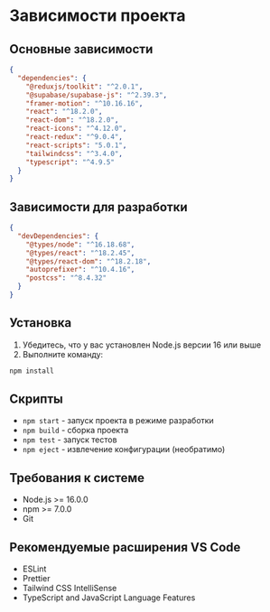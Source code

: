 # Зависимости проекта

## Основные зависимости

```json
{
  "dependencies": {
    "@reduxjs/toolkit": "^2.0.1",
    "@supabase/supabase-js": "^2.39.3",
    "framer-motion": "^10.16.16",
    "react": "^18.2.0",
    "react-dom": "^18.2.0",
    "react-icons": "^4.12.0",
    "react-redux": "^9.0.4",
    "react-scripts": "5.0.1",
    "tailwindcss": "^3.4.0",
    "typescript": "^4.9.5"
  }
}
```

## Зависимости для разработки

```json
{
  "devDependencies": {
    "@types/node": "^16.18.68",
    "@types/react": "^18.2.45",
    "@types/react-dom": "^18.2.18",
    "autoprefixer": "^10.4.16",
    "postcss": "^8.4.32"
  }
}
```

## Установка

1. Убедитесь, что у вас установлен Node.js версии 16 или выше
2. Выполните команду:
```bash
npm install
```

## Скрипты

- `npm start` - запуск проекта в режиме разработки
- `npm build` - сборка проекта
- `npm test` - запуск тестов
- `npm eject` - извлечение конфигурации (необратимо)

## Требования к системе

- Node.js >= 16.0.0
- npm >= 7.0.0
- Git

## Рекомендуемые расширения VS Code

- ESLint
- Prettier
- Tailwind CSS IntelliSense
- TypeScript and JavaScript Language Features 